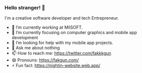 ### Hello stranger! 👋


I'm a creative software developer and tech Entrepreneur.

- 🔭 I’m currently working at MilSOFT.
- 🌱 I’m currently focusing on computer graphics and mobile app development
- 🤔 I’m looking for help with my mobile app projects.
- 💬 Ask me about nothing
- 📫 How to reach me: https://twitter.com/fakkkgun
- 😄 Pronouns: https://fakgun.com/
- ⚡ Fun fact: https://nightin-website.web.app/
